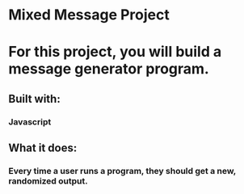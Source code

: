 # Mixed Message Project

# For this project, you will build a message generator program. 

## Built with:
### Javascript

## What it does:
### Every time a user runs a program, they should get a new, randomized output. 
